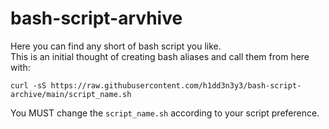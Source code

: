 # bash-script-arvhive

Here you can find any short of bash script you like.  
This is an initial thought of creating bash aliases and call them from here with:  
```
curl -sS https://raw.githubusercontent.com/h1dd3n3y3/bash-script-archive/main/script_name.sh
```
You MUST change the `script_name.sh` according to your script preference.
